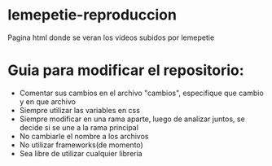 # lemepetie-reproduccion
Pagina html donde se veran los videos subidos por lemepetie

# Guia para modificar el repositorio:

- Comentar sus cambios en el archivo "cambios", especifique que cambio y en que archivo
- Siempre utilizar las variables en css
- Siempre modificar en una rama aparte, luego de analizar juntos, se decide si se une a la rama principal
- No cambiarle el nombre a los archivos
- No utilizar frameworks(de momento)
- Sea libre de utilizar cualquier libreria
